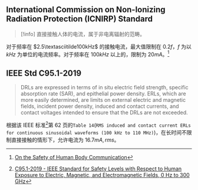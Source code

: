 ## International Commission on Non-Ionizing Radiation Protection (ICNIRP) Standard

> [!info] 直接接触人体的电流，属于非电离辐射的范畴。

对于频率在 $2.5\textasciitilde100kHz$ 的接触电流，最大值限制在 $0.2f$，$f$ 为以 $kHz$ 为单位的电流频率。对于频率在 $100kHz$ 以上的，限制为 $20mA$。[^fn1]

## IEEE Std C95.1-2019

>  DRLs are expressed in terms of in situ electric field strength, specific absorption rate (SAR), and epithelial power density. ERLs, which are more easily determined, are limits on external electric and magnetic fields, incident power density, induced and contact currents, and contact voltages intended to ensure that the DRLs are not exceeded.

根据该 IEEE 标准[^fn2]第 62 页的`Table 14`(`RMS induced and contact current ERLs for continuous sinusoidal waveforms (100 kHz to 110 MHz)`)，在长时间不限制直接接触的情形下，允许电流为 $16.7mA, rms$。

[^fn1]: [On the Safety of Human Body Communication](https://par.nsf.gov/servlets/purl/10249173)
[^fn2]: [C95.1-2019 - IEEE Standard for Safety Levels with Respect to Human Exposure to Electric, Magnetic, and Electromagnetic Fields, 0 Hz to 300 GHz](https://ieeexplore.ieee.org/document/8859679)